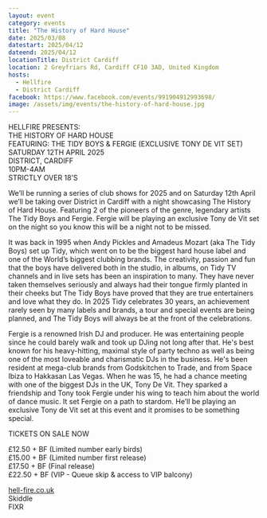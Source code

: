 ```yaml
---
layout: event
category: events
title: "The History of Hard House"
date: 2025/03/08
datestart: 2025/04/12
dateend: 2025/04/12
locationTitle: District Cardiff
location: 2 Greyfriars Rd, Cardiff CF10 3AD, United Kingdom
hosts:
  - Hellfire
  - District Cardiff
facebook: https://www.facebook.com/events/991904912993698/
image: /assets/img/events/the-history-of-hard-house.jpg
---
```


HELLFIRE PRESENTS:  
THE HISTORY OF HARD HOUSE  
FEATURING: THE TIDY BOYS & FERGIE (EXCLUSIVE TONY DE VIT SET)  
SATURDAY 12TH APRIL 2025  
DISTRICT, CARDIFF  
10PM-4AM  
STRICTLY OVER 18’S

We’ll be running a series of club shows for 2025 and on Saturday 12th April we’ll be taking over District in Cardiff with a night showcasing The History of Hard House. Featuring 2 of the pioneers of the genre, legendary artists The Tidy Boys and Fergie. Fergie will be playing an exclusive Tony de Vit set on the night so you know this will be a night not to be missed.

It was back in 1995 when Andy Pickles and Amadeus Mozart (aka The Tidy Boys) set up Tidy, which went on to be the biggest hard house label and one of the World’s biggest clubbing brands. The creativity, passion and fun that the boys have delivered both in the studio, in albums, on Tidy TV channels and in live sets has been an inspiration to many. They have never taken themselves seriously and always had their tongue firmly planted in their cheeks but The Tidy Boys have proved that they are true entertainers and love what they do. In 2025 Tidy celebrates 30 years, an achievement rarely seen by many labels and brands, a tour and special events are being planned, and The Tidy Boys will always be at the front of the celebrations.

Fergie is a renowned Irish DJ and producer. He was entertaining people since he could barely walk and took up DJing not long after that. He's best known for his heavy-hitting, maximal style of party techno as well as being one of the most loveable and charismatic DJs in the business. He's been resident at mega-club brands from Godskitchen to Trade, and from Space Ibiza to Hakkasan Las Vegas. When he was 15, he had a chance meeting with one of the biggest DJs in the UK, Tony De Vit. They sparked a friendship and Tony took Fergie under his wing to teach him about the world of dance music. It set Fergie on a path to stardom. He’ll be playing an exclusive Tony de Vit set at this event and it promises to be something special.

TICKETS ON SALE NOW

£12.50 + BF (Limited number early birds)  
£15.00 + BF (Limited number first release)  
£17.50 + BF (Final release)  
£22.50 + BF (VIP - Queue skip & access to VIP balcony)

[hell-fire.co.uk](https://l.facebook.com/l.php?u=http%3A%2F%2Fhell-fire.co.uk%2F%3Ffbclid%3DIwZXh0bgNhZW0CMTAAAR0ihUprDvEn7otCYhT6-Ip3Su0GV6iLqDBZjsLDcMTtYhULh--a9FJkVnk_aem_lVoBB_2LB4QbVtKho6TUrA&h=AT0wMCscTZhvnzifebaybjnhr1nq6ko9M_CRcjxdCoTBi5PhFqRcKpSRvlqWA2imvFHBHLn9pyXVQex2WZtRkLabG7KaSlVONNvD7sWXtL70CxNw3SnIBubi4Zg9-HGne45x5TRZ1BiBzS6vkrehNpw&__tn__=q&c[0]=AT0b1eFLLWLUZfOE1fRtmMOTrBiWGVnApIoAORArW8iBvLd3sg75TVZJkAZuBxTsbRVwEC4p8ZfXhHwDob1x-CLSJ8clBGPJTcT8YPtE0HN1JGfS7eKUKYFLv0kL9ED-OTF0YHsSxjvCokdjhQlA2axpxWD1u7jog8WlDA)  
Skiddle  
FIXR
